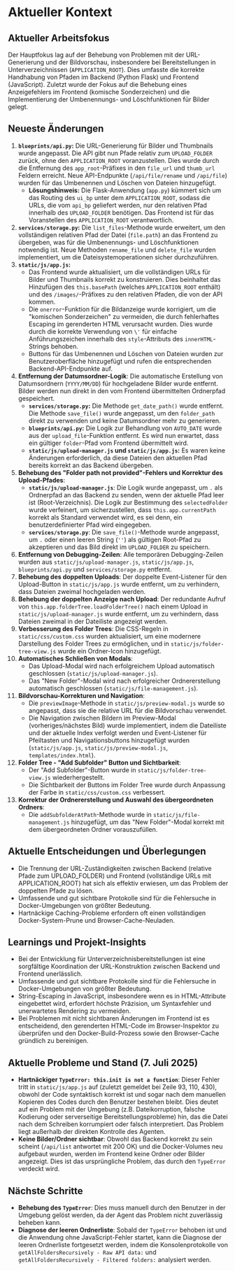 # Aktueller Kontext

## Aktueller Arbeitsfokus
Der Hauptfokus lag auf der Behebung von Problemen mit der URL-Generierung und der Bildvorschau, insbesondere bei Bereitstellungen in Unterverzeichnissen (`APPLICATION_ROOT`). Dies umfasste die korrekte Handhabung von Pfaden im Backend (Python Flask) und Frontend (JavaScript). Zuletzt wurde der Fokus auf die Behebung eines Anzeigefehlers im Frontend (komische Sonderzeichen) und die Implementierung der Umbenennungs- und Löschfunktionen für Bilder gelegt.

## Neueste Änderungen
1.  **`blueprints/api.py`:** Die URL-Generierung für Bilder und Thumbnails wurde angepasst. Die API gibt nun Pfade relativ zum `UPLOAD_FOLDER` zurück, ohne den `APPLICATION_ROOT` voranzustellen. Dies wurde durch die Entfernung des `app_root`-Präfixes in den `file_url` und `thumb_url` Feldern erreicht. Neue API-Endpunkte (`/api/file/rename` und `/api/file`) wurden für das Umbenennen und Löschen von Dateien hinzugefügt.
    *   **Lösungshinweis:** Die Flask-Anwendung (`app.py`) kümmert sich um das Routing des `ui_bp` unter dem `APPLICATION_ROOT`, sodass die URLs, die vom `api_bp` geliefert werden, nur den relativen Pfad innerhalb des `UPLOAD_FOLDER` benötigen. Das Frontend ist für das Voranstellen des `APPLICATION_ROOT` verantwortlich.
2.  **`services/storage.py`:** Die `list_files`-Methode wurde erweitert, um den vollständigen relativen Pfad der Datei (`file.path`) an das Frontend zu übergeben, was für die Umbenennungs- und Löschfunktionen notwendig ist. Neue Methoden `rename_file` und `delete_file` wurden implementiert, um die Dateisystemoperationen sicher durchzuführen.
3.  **`static/js/app.js`:**
    *   Das Frontend wurde aktualisiert, um die vollständigen URLs für Bilder und Thumbnails korrekt zu konstruieren. Dies beinhaltet das Hinzufügen des `this.basePath` (welches `APPLICATION_ROOT` enthält) und des `/images/`-Präfixes zu den relativen Pfaden, die von der API kommen.
    *   Die `onerror`-Funktion für die Bildanzeige wurde korrigiert, um die "komischen Sonderzeichen" zu vermeiden, die durch fehlerhaftes Escaping im gerenderten HTML verursacht wurden. Dies wurde durch die korrekte Verwendung von `\'` für einfache Anführungszeichen innerhalb des `style`-Attributs des `innerHTML`-Strings behoben.
    *   Buttons für das Umbenennen und Löschen von Dateien wurden zur Benutzeroberfläche hinzugefügt und rufen die entsprechenden Backend-API-Endpunkte auf.
4.  **Entfernung der Datumsordner-Logik**: Die automatische Erstellung von Datumsordnern (`YYYY/MM/DD`) für hochgeladene Bilder wurde entfernt. Bilder werden nun direkt in den vom Frontend übermittelten Ordnerpfad gespeichert.
    *   **`services/storage.py`:** Die Methode `get_date_path()` wurde entfernt. Die Methode `save_file()` wurde angepasst, um den `folder_path` direkt zu verwenden und keine Datumsordner mehr zu generieren.
    *   **`blueprints/api.py`:** Die Logik zur Behandlung von `AUTO_DATE` wurde aus der `upload_file`-Funktion entfernt. Es wird nun erwartet, dass ein gültiger `folder`-Pfad vom Frontend übermittelt wird.
    *   **`static/js/upload-manager.js` und `static/js/app.js`:** Es waren keine Änderungen erforderlich, da diese Dateien den aktuellen Pfad bereits korrekt an das Backend übergeben.
5.  **Behebung des "Folder path not provided"-Fehlers und Korrektur des Upload-Pfades**:
    *   **`static/js/upload-manager.js`**: Die Logik wurde angepasst, um `.` als Ordnerpfad an das Backend zu senden, wenn der aktuelle Pfad leer ist (Root-Verzeichnis). Die Logik zur Bestimmung des `selectedFolder` wurde verfeinert, um sicherzustellen, dass `this.app.currentPath` korrekt als Standard verwendet wird, es sei denn, ein benutzerdefinierter Pfad wird eingegeben.
    *   **`services/storage.py`**: Die `save_file()`-Methode wurde angepasst, um `.` oder einen leeren String (`''`) als gültigen Root-Pfad zu akzeptieren und das Bild direkt im `UPLOAD_FOLDER` zu speichern.
6.  **Entfernung von Debugging-Zeilen**: Alle temporären Debugging-Zeilen wurden aus `static/js/upload-manager.js`, `static/js/app.js`, `blueprints/api.py` und `services/storage.py` entfernt.
7.  **Behebung des doppelten Uploads**: Der doppelte Event-Listener für den Upload-Button in `static/js/app.js` wurde entfernt, um zu verhindern, dass Dateien zweimal hochgeladen werden.
8.  **Behebung der doppelten Anzeige nach Upload**: Der redundante Aufruf von `this.app.folderTree.loadFolderTree()` nach einem Upload in `static/js/upload-manager.js` wurde entfernt, um zu verhindern, dass Dateien zweimal in der Dateiliste angezeigt werden.
9. **Verbesserung des Folder Trees**: Die CSS-Regeln in `static/css/custom.css` wurden aktualisiert, um eine modernere Darstellung des Folder Trees zu ermöglichen, und in `static/js/folder-tree-view.js` wurde ein Ordner-Icon hinzugefügt.
10. **Automatisches Schließen von Modals**:
    *   Das Upload-Modal wird nach erfolgreichem Upload automatisch geschlossen (`static/js/upload-manager.js`).
    *   Das "New Folder"-Modal wird nach erfolgreicher Ordnererstellung automatisch geschlossen (`static/js/file-management.js`).
11. **Bildvorschau-Korrekturen und Navigation**:
    *   Die `previewImage`-Methode in `static/js/preview-modal.js` wurde so angepasst, dass sie die relative URL für die Bildvorschau verwendet.
    *   Die Navigation zwischen Bildern im Preview-Modal (vorheriges/nächstes Bild) wurde implementiert, indem die Dateiliste und der aktuelle Index verfolgt werden und Event-Listener für Pfeiltasten und Navigationsbuttons hinzugefügt wurden (`static/js/app.js`, `static/js/preview-modal.js`, `templates/index.html`).
12. **Folder Tree - "Add Subfolder" Button und Sichtbarkeit**:
    *   Der "Add Subfolder"-Button wurde in `static/js/folder-tree-view.js` wiederhergestellt.
    *   Die Sichtbarkeit der Buttons im Folder Tree wurde durch Anpassung der Farbe in `static/css/custom.css` verbessert.
13. **Korrektur der Ordnererstellung und Auswahl des übergeordneten Ordners**:
    *   Die `addSubfolderAtPath`-Methode wurde in `static/js/file-management.js` hinzugefügt, um das "New Folder"-Modal korrekt mit dem übergeordneten Ordner vorauszufüllen.

## Aktuelle Entscheidungen und Überlegungen
*   Die Trennung der URL-Zuständigkeiten zwischen Backend (relative Pfade zum UPLOAD_FOLDER) und Frontend (vollständige URLs mit APPLICATION_ROOT) hat sich als effektiv erwiesen, um das Problem der doppelten Pfade zu lösen.
*   Umfassende und gut sichtbare Protokolle sind für die Fehlersuche in Docker-Umgebungen von größter Bedeutung.
*   Hartnäckige Caching-Probleme erfordern oft einen vollständigen Docker-System-Prune und Browser-Cache-Neuladen.

## Learnings und Projekt-Insights
*   Bei der Entwicklung für Unterverzeichnisbereitstellungen ist eine sorgfältige Koordination der URL-Konstruktion zwischen Backend und Frontend unerlässlich.
*   Umfassende und gut sichtbare Protokolle sind für die Fehlersuche in Docker-Umgebungen von größter Bedeutung.
*   String-Escaping in JavaScript, insbesondere wenn es in HTML-Attribute eingebettet wird, erfordert höchste Präzision, um Syntaxfehler und unerwartetes Rendering zu vermeiden.
*   Bei Problemen mit nicht sichtbaren Änderungen im Frontend ist es entscheidend, den gerenderten HTML-Code im Browser-Inspektor zu überprüfen und den Docker-Build-Prozess sowie den Browser-Cache gründlich zu bereinigen.

## Aktuelle Probleme und Stand (7. Juli 2025)
*   **Hartnäckiger `TypeError: this.init is not a function`**: Dieser Fehler tritt in `static/js/app.js` auf (zuletzt gemeldet bei Zeile 93, 110, 430), obwohl der Code syntaktisch korrekt ist und sogar nach dem manuellen Kopieren des Codes durch den Benutzer bestehen bleibt. Dies deutet auf ein Problem mit der Umgebung (z.B. Dateikorruption, falsche Kodierung oder serverseitige Bereitstellungsprobleme) hin, das die Datei nach dem Schreiben korrumpiert oder falsch interpretiert. Das Problem liegt außerhalb der direkten Kontrolle des Agenten.
*   **Keine Bilder/Ordner sichtbar**: Obwohl das Backend korrekt zu sein scheint (`/api/list` antwortet mit 200 OK) und die Docker-Volumes neu aufgebaut wurden, werden im Frontend keine Ordner oder Bilder angezeigt. Dies ist das ursprüngliche Problem, das durch den `TypeError` verdeckt wird.

## Nächste Schritte
*   **Behebung des `TypeError`**: Dies muss manuell durch den Benutzer in der Umgebung gelöst werden, da der Agent das Problem nicht zuverlässig beheben kann.
*   **Diagnose der leeren Ordnerliste**: Sobald der `TypeError` behoben ist und die Anwendung ohne JavaScript-Fehler startet, kann die Diagnose der leeren Ordnerliste fortgesetzt werden, indem die Konsolenprotokolle von `getAllFoldersRecursively - Raw API data:` und `getAllFoldersRecursively - Filtered folders:` analysiert werden.

